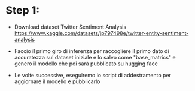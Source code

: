 # Step 1:

- Download dataset Twitter Sentiment Analysis https://www.kaggle.com/datasets/jp797498e/twitter-entity-sentiment-analysis

- Faccio il primo giro di inferenza per raccogliere il primo dato di accuratezza sul dataset iniziale e lo salvo come "base_matrics"
  e genero il modello che poi sarà pubblicato su hugging face

- Le volte successive, eseguiremo lo script di addestramento per aggiornare il modello e pubblicarlo
